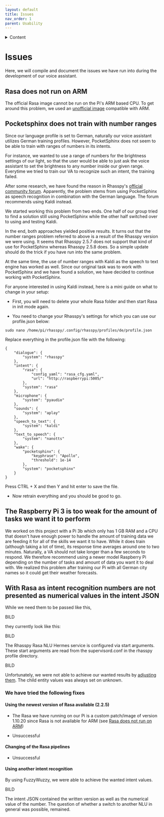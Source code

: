 ```yaml
---
layout: default
title: Issues
nav_order: 1
parent: Usability
---
```



<details close markdown="block">
  <summary>
    Content
  </summary>
  {: .text-delta }
1. TOC
{:toc}
</details>

# Issues

Here, we will compile and document the issues we have run into during the development of our voice assistant. 

## Rasa does not run on ARM

The official Rasa image cannot be run on the Pi's ARM based CPU. To get around this problem, we used an [unofficial image](https://github.com/koenvervloesem/rasa-docker-arm) compatible with ARM.

## Pocketsphinx does not train with number ranges

Since our language profile is set to German, naturally our voice assistant utilizes German training profiles. However, PocketSphinx does not seem to be able to train with ranges of numbers in its intents.

For instance, we wanted to use a range of numbers for the brightness settings of our light, so that the user would be able to just ask the voice assistant to set the brightness to any number inside our given range. Everytime we tried to train our VA to recognize such an intent, the training failed.

After some research, we have found the reason in Rhasspy's [official community forum](https://community.rhasspy.org/t/number-range-not-working/398). Apparently, the problem stems from using PocketSphinx as speech recognition in combination with the German language. The forum recommends using Kaldi instead.

We started working this problem from two ends. One half of our group tried to find a solution still using PocketSphinx while the other half switched over to using and testing Kaldi.

In the end, both approaches yielded positive results. It turns out that the number ranges problem referred to above is a result of the Rhasspy version we were using. It seems that Rhasspy 2.5.7 does not support that kind of use for PocketSphinx whereas Rhasspy 2.5.8 does. So a simple update should do the trick if you have run into the same problem.

At the same time, the use of number ranges with Kaldi as the speech to text engine has worked as well. Since our original task was to work with PocketSphinx and we have found a solution, we have decided to continue working with PocketSphinx.

For anyone interested in using Kaldi instead, here is a mini guide on what to change in your setup:

- First, you will need to delete your whole Rasa folder and then start Rasa in init mode again.

- You need to change your Rhasspy's settings for which you can use our profile.json below:

```shell
sudo nano /home/pi/rhasspy/.config/rhasspy/profiles/de/profile.json
```

Replace everything in the profile.json file with the following:

```shell
{
    "dialogue": {
        "system": "rhasspy"
    },
    "intent": {
        "rasa": {
            "config_yaml": "rasa_cfg.yaml",
            "url": "http://raspberrypi:5005/"
        },
        "system": "rasa"
    },
    "microphone": {
        "system": "pyaudio"
    },
    "sounds": {
        "system": "aplay"
    },
    "speech_to_text": {
        "system": "kaldi"
    },
    "text_to_speech": {
        "system": "nanotts"
    },
    "wake": {
        "pocketsphinx": {
            "keyphrase": "Apollo",
            "threshold": 1e-14
        },
        "system": "pocketsphinx"
    }
}
```

Press CTRL + X and then Y and hit enter to save the file.

- Now retrain everything and you should be good to go.

## The Raspberry Pi 3 is too weak for the amount of tasks we want it to perform

We worked on this project with a Pi 3b which only has 1 GB RAM and a CPU that doesn't have enough power to handle the amount of training data we are feeding it for all of the skills we want it to have. While it does train (although taking a lot of time), its response time averages around one to two minutes. Naturally, a VA should not take longer than a few seconds to respond. We therefore recommend using a newer model Raspberry Pi depending on the number of tasks and amount of data you want it to deal with. We realized this problem after training our Pi with all German city names so it could get their weather forecasts.

## With Rasa as intent recognition numbers are not presented as numerical values in the intent JSON

While we need them to be passed like this,

BILD

they currently look like this:

BILD

The Rhasspy Rasa NLU Hermes service is configured via start arguments. These start arguments are read from the supervisord.conf in the rhasspy profile directory.

BILD

Unfortunately, we were not able to achieve our wanted results by [adjusting them](https://github.com/rhasspy/rhasspy-rasa-nlu-hermes). The child entity values was always set on unknown.

### We have tried the following fixes

#### Using the newest version of Rasa available (2.2.5)

- The Rasa we have running on our Pi is a custom patch/image of version 1.10.20 since Rasa is not available for ARM (see [Rasa does not run on ARM](https://ip-team3.intia.de/issues.html#rasa-does-not-run-on-arm))

- Unsuccessful

#### Changing of the Rasa pipelines

- Unsuccessful

#### Using another intent recognition

By using FuzzyWuzzy, we were able to achieve the wanted intent values.

BILD

The intent JSON contained the written version as well as the numerical value of the number. The question of whether a switch to another NLU in general was possible, remained.